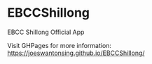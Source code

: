 # EBCCShillong
EBCC Shillong Official App

Visit GHPages for more information: https://joeswantonsing.github.io/EBCCShillong/
